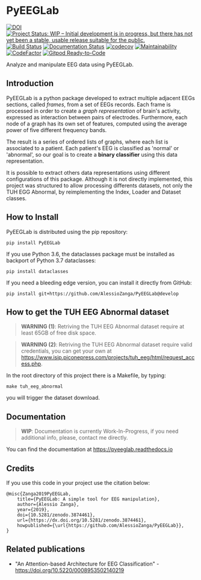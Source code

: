 # PyEEGLab

[![DOI](https://zenodo.org/badge/DOI/10.5281/zenodo.3874461.svg)](https://doi.org/10.5281/zenodo.3874461) [![Project Status: WIP – Initial development is in progress, but there has not yet been a stable, usable release suitable for the public.](https://www.repostatus.org/badges/latest/wip.svg)](https://www.repostatus.org/#wip) [![Build Status](https://travis-ci.org/AlessioZanga/PyEEGLab.svg?branch=master)](https://travis-ci.org/AlessioZanga/PyEEGLab) [![Documentation Status](https://readthedocs.org/projects/pyeeglab/badge/?version=latest)](https://pyeeglab.readthedocs.io/en/latest/?badge=latest) [![codecov](https://codecov.io/gh/AlessioZanga/PyEEGLab/branch/master/graph/badge.svg)](https://codecov.io/gh/AlessioZanga/PyEEGLab) [![Maintainability](https://api.codeclimate.com/v1/badges/c55f67ee28e9e8bd8038/maintainability)](https://codeclimate.com/github/AlessioZanga/PyEEGLab/maintainability) [![CodeFactor](https://www.codefactor.io/repository/github/alessiozanga/pyeeglab/badge)](https://www.codefactor.io/repository/github/alessiozanga/pyeeglab) [![Gitpod Ready-to-Code](https://img.shields.io/badge/Gitpod-Ready--to--Code-blue?logo=gitpod)](https://gitpod.io/#https://github.com/AlessioZanga/PyEEGLab) 

Analyze and manipulate EEG data using PyEEGLab.

## Introduction

PyEEGLab is a python package developed to extract multiple adjacent EEGs sections, called *frames*, from a set of EEGs records. Each frame is processed in order to create a *graph representation* of brain's activity, expressed as interaction between pairs of electrodes. Furthermore, each node of a graph has its own set of features, computed using the average power of five different frequency bands.  

The result is a series of ordered lists of graphs, where each list is associated to a patient. Each patient's EEG is classified as 'normal' or 'abnormal', so our goal is to create a **binary classifier** using this data representation.  

It is possible to extract others data representations using different configurations of this package. Although it is not directly implemented, this project was structured to allow processing differents datasets, not only the TUH EGG Abnormal, by reimplementing the Index, Loader and Dataset classes.

## How to Install

PyEEGLab is distributed using the pip repository:

    pip install PyEEGLab

If you use Python 3.6, the dataclasses package must be installed as backport of Python 3.7 dataclasses:

    pip install dataclasses

If you need a bleeding edge version, you can install it directly from GitHub:

    pip install git+https://github.com/AlessioZanga/PyEEGLab@develop

## How to get the TUH EEG Abnormal dataset

> **WARNING (1)**: Retriving the TUH EEG Abnormal dataset require at least 65GB of free disk space.

> **WARNING (2)**: Retriving the TUH EEG Abnormal dataset require valid credentials, you can get your own at https://www.isip.piconepress.com/projects/tuh_eeg/html/request_access.php.

In the root directory of this project there is a Makefile, by typing:

    make tuh_eeg_abnormal

you will trigger the dataset download.

## Documentation

> **WIP**: Documentation is currently Work-In-Progress, if you need additional info, please, contact me directly.

You can find the documentation at https://pyeeglab.readthedocs.io

## Credits

If you use this code in your project use the citation below:

    @misc{Zanga2019PyEEGLab,
        title={PyEEGLab: A simple tool for EEG manipulation},
        author={Alessio Zanga},
        year={2019},
        doi={10.5281/zenodo.3874461},
        url={https://dx.doi.org/10.5281/zenodo.3874461},
        howpublished={\url{https://github.com/AlessioZanga/PyEEGLab}},
    }

## Related publications

- "An Attention-based Architecture for EEG Classification" - https://doi.org/10.5220/0008953502140219
